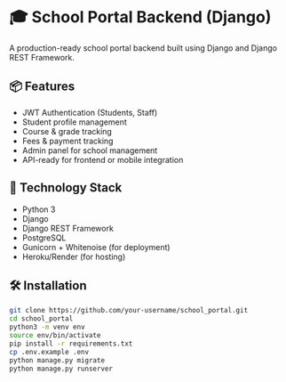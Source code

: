 # 🎓 School Portal Backend (Django)

A production-ready school portal backend built using Django and Django REST Framework.

## 📦 Features

- JWT Authentication (Students, Staff)
- Student profile management
- Course & grade tracking
- Fees & payment tracking
- Admin panel for school management
- API-ready for frontend or mobile integration

## 🚀 Technology Stack

- Python 3
- Django
- Django REST Framework
- PostgreSQL
- Gunicorn + Whitenoise (for deployment)
- Heroku/Render (for hosting)

## 🛠️ Installation

```bash
git clone https://github.com/your-username/school_portal.git
cd school_portal
python3 -m venv env
source env/bin/activate
pip install -r requirements.txt
cp .env.example .env
python manage.py migrate
python manage.py runserver
